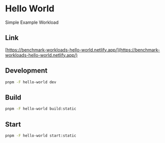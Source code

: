 # Hello World

Simple Example Workload

## Link

[https://benchmark-workloads-hello-world.netlify.app/](https://benchmark-workloads-hello-world.netlify.app/)

## Development

```bash
pnpm -F hello-world dev
```

## Build

```bash
pnpm -F hello-world build:static
```

## Start

```bash
pnpm -F hello-world start:static
```

